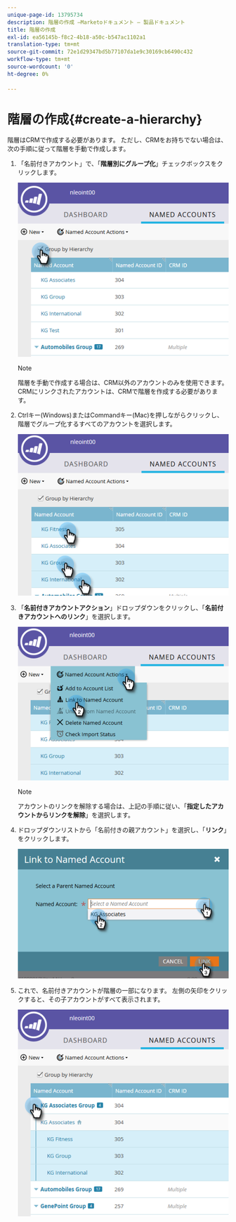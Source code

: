 ```yaml
---
unique-page-id: 13795734
description: 階層の作成 —Marketoドキュメント — 製品ドキュメント
title: 階層の作成
exl-id: ea56145b-f8c2-4b18-a50c-b547ac1102a1
translation-type: tm+mt
source-git-commit: 72e1d29347bd5b77107da1e9c30169cb6490c432
workflow-type: tm+mt
source-wordcount: '0'
ht-degree: 0%

---
```


# 階層の作成{#create-a-hierarchy}

階層はCRMで作成する必要があります。 ただし、CRMをお持ちでない場合は、次の手順に従って階層を手動で作成します。

1. 「名前付きアカウント」で、「**階層別にグループ化**」チェックボックスをクリックします。

   ![](assets/create-a-hierarchy-1.png)

   >[!NOTE]
   >
   >階層を手動で作成する場合は、CRM以外のアカウントのみを使用できます。 CRMにリンクされたアカウントは、CRMで階層を作成する必要があります。

1. Ctrlキー(Windows)またはCommandキー(Mac)を押しながらクリックし、階層でグループ化するすべてのアカウントを選択します。

   ![](assets/create-a-hierarchy-2.png)

1. 「**名前付きアカウントアクション**」ドロップダウンをクリックし、「**名前付きアカウントへのリンク**」を選択します。

   ![](assets/create-a-hierarchy-3.png)

   >[!NOTE]
   >
   >アカウントのリンクを解除する場合は、上記の手順に従い、「**指定したアカウントからリンクを解除**」を選択します。

1. ドロップダウンリストから「名前付きの親アカウント」を選択し、「**リンク**」をクリックします。

   ![](assets/create-a-hierarchy-4.png)

1. これで、名前付きアカウントが階層の一部になります。 左側の矢印をクリックすると、その子アカウントがすべて表示されます。

   ![](assets/create-a-hierarchy-5.png)
